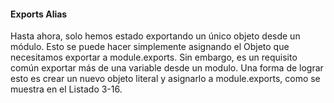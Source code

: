 #### Exports Alias

Hasta ahora, solo hemos estado exportando un único objeto desde un módulo. Esto se puede hacer simplemente asignando el
Objeto que necesitamos exportar a module.exports. Sin embargo, es un requisito común exportar más de una variable
desde un modulo. Una forma de lograr esto es crear un nuevo objeto literal y asignarlo a module.exports, como se muestra
en el Listado 3-16.
